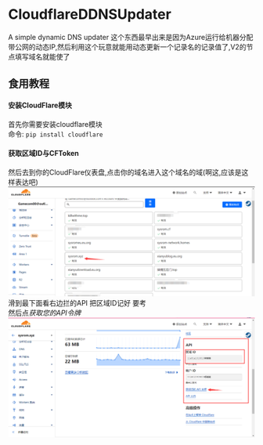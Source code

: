 # CloudflareDDNSUpdater
A simple dynamic DNS updater
这个东西最早出来是因为Azure运行给机器分配带公网的动态IP,然后利用这个玩意就能用动态更新一个记录名的记录值了,V2的节点填写域名就能使了
## 食用教程
#### 安装CloudFlare模块
首先你需要安装cloudflare模块<br>
命令: `pip install cloudflare`
#### 获取区域ID与CFToken
然后去到你的CloudFlare仪表盘,点击你的域名进入这个域名的域(啊这,应该是这样表达吧)<br>
![图一](https://raw.githubusercontent.com/sysrom/CloudflareDDNSUpdater/master/img/CF1.png)
滑到最下面看右边拦的API 把区域ID记好 要考<br>
然后点*获取您的API令牌*
![图二](https://raw.githubusercontent.com/sysrom/CloudflareDDNSUpdater/master/img/CF2.png)
